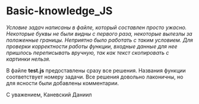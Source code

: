 # Basic-knowledge_JS
*Условие задач написаны в файле, который составлен просто ужасно. Некоторые буквы не были видны с первого раза, некоторые вылезлы за положенные границы. Неприятно было работать с таким условием. Для проверки корректности работы функции, входные данные для нее пришлось переписывать вручную, так как текст скопировать с картинки нельзя.*

В файле **test.js** предоставлены сразу все решения. Названия функции соответствует номеру задачи. Все решения довольно лаконичны, но для ясности были добавлены комментарии. 

С уважением, Каневский Даниил
